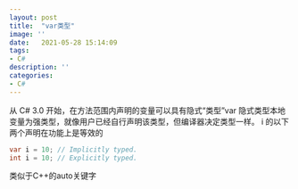 ```yaml
---
layout: post
title:  "var类型"
image: ''
date:   2021-05-28 15:14:09
tags:
- C#
description: ''
categories: 
- C#
---
```

从 C# 3.0 开始，在方法范围内声明的变量可以具有隐式“类型”var 
 隐式类型本地变量为强类型，就像用户已经自行声明该类型，但编译器决定类型一样。 i 的以下两个声明在功能上是等效的
```c#
var i = 10; // Implicitly typed.
int i = 10; // Explicitly typed.
```
类似于C++的auto关键字